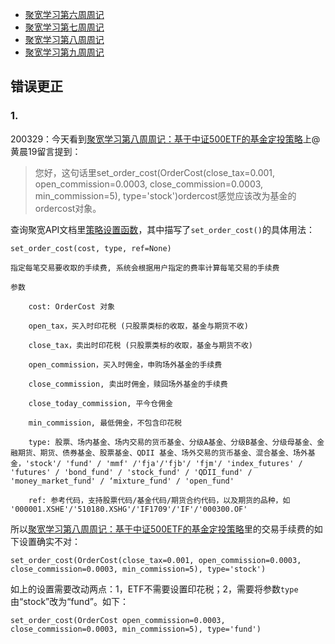 - [聚宽学习第六周周记](./200204-jq_6st_week_summary.md)
- [聚宽学习第七周周记](./200204-jq_7st_week_summary.md)
- [聚宽学习第八周周记](./200204-jq_8st_week_summary.md)
- [聚宽学习第九周周记](./200204-jq_9st_week_summary.md)

## 错误更正

### 1.

200329：今天看到[聚宽学习第八周周记：基于中证500ETF的基金定投策略](https://www.joinquant.com/view/community/detail/b46d980deaf0f09cbe8bd5d4fba8147e?page=1#91500)上@黄晨19留言提到：

> 您好，这句话里set_order_cost(OrderCost(close_tax=0.001, open_commission=0.0003, close_commission=0.0003, min_commission=5), type='stock')ordercost感觉应该改为基金的ordercost对象。

查询聚宽API文档里[策略设置函数](https://www.joinquant.com/help/api/help?name=api#%E7%AD%96%E7%95%A5%E8%AE%BE%E7%BD%AE%E5%87%BD%E6%95%B0)，其中描写了`set_order_cost()`的具体用法：

```
set_order_cost(cost, type, ref=None)

指定每笔交易要收取的手续费, 系统会根据用户指定的费率计算每笔交易的手续费

参数

    cost: OrderCost 对象

    open_tax，买入时印花税 (只股票类标的收取，基金与期货不收)

    close_tax，卖出时印花税 (只股票类标的收取，基金与期货不收)

    open_commission，买入时佣金，申购场外基金的手续费

    close_commission, 卖出时佣金，赎回场外基金的手续费

    close_today_commission, 平今仓佣金

    min_commission, 最低佣金，不包含印花税

    type: 股票、场内基金、场内交易的货币基金、分级A基金、分级B基金、分级母基金、金融期货、期货、债券基金、股票基金、QDII 基金、场外交易的货币基金、混合基金、场外基金，'stock'/ 'fund' / 'mmf' /'fja'/'fjb'/ 'fjm'/ 'index_futures' / 'futures' / 'bond_fund' / 'stock_fund' / 'QDII_fund' / 'money_market_fund' / ‘mixture_fund' / 'open_fund'

    ref: 参考代码，支持股票代码/基金代码/期货合约代码，以及期货的品种，如 '000001.XSHE'/'510180.XSHG'/'IF1709'/'IF'/'000300.OF'
```

所以[聚宽学习第八周周记：基于中证500ETF的基金定投策略](https://www.joinquant.com/view/community/detail/b46d980deaf0f09cbe8bd5d4fba8147e?page=1#91500)里的交易手续费的如下设置确实不对：

```
set_order_cost(OrderCost(close_tax=0.001, open_commission=0.0003, close_commission=0.0003, min_commission=5), type='stock')
```

如上的设置需要改动两点：1，ETF不需要设置印花税；2，需要将参数`type`由“stock”改为“fund”。如下：

```
set_order_cost(OrderCost open_commission=0.0003, close_commission=0.0003, min_commission=5), type='fund')
```
